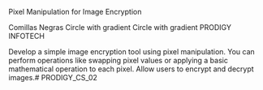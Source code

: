 Pixel Manipulation for Image Encryption



Comillas Negras
Circle with gradient
Circle with gradient
PRODIGY INFOTECH

Develop a simple image encryption tool using pixel manipulation. You can perform operations like swapping pixel values or applying a basic mathematical operation to each pixel. Allow users to encrypt and decrypt images.# PRODIGY_CS_02
